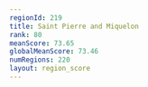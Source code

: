 ```yaml
---
regionId: 219
title: Saint Pierre and Miquelon
rank: 80
meanScore: 73.65
globalMeanScore: 73.46
numRegions: 220
layout: region_score
---
```


